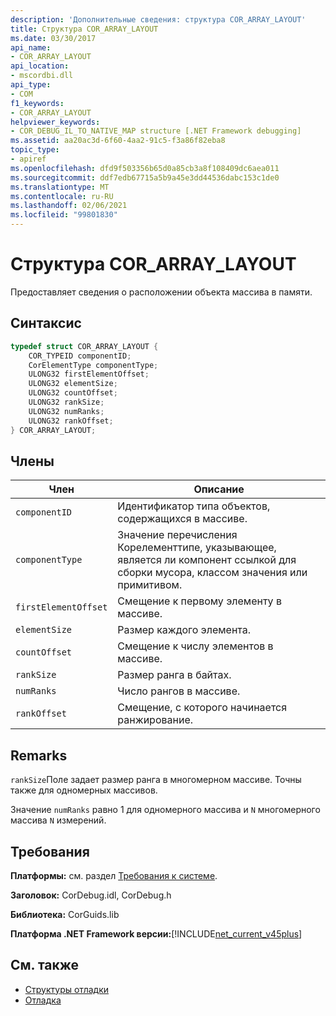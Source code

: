 ```yaml
---
description: 'Дополнительные сведения: структура COR_ARRAY_LAYOUT'
title: Структура COR_ARRAY_LAYOUT
ms.date: 03/30/2017
api_name:
- COR_ARRAY_LAYOUT
api_location:
- mscordbi.dll
api_type:
- COM
f1_keywords:
- COR_ARRAY_LAYOUT
helpviewer_keywords:
- COR_DEBUG_IL_TO_NATIVE_MAP structure [.NET Framework debugging]
ms.assetid: aa20ac3d-6f60-4aa2-91c5-f3a86f82eba8
topic_type:
- apiref
ms.openlocfilehash: dfd9f503356b65d0a85cb3a8f108409dc6aea011
ms.sourcegitcommit: ddf7edb67715a5b9a45e3dd44536dabc153c1de0
ms.translationtype: MT
ms.contentlocale: ru-RU
ms.lasthandoff: 02/06/2021
ms.locfileid: "99801830"
---
```

# <a name="cor_array_layout-structure"></a>Структура COR_ARRAY_LAYOUT

Предоставляет сведения о расположении объекта массива в памяти.  
  
## <a name="syntax"></a>Синтаксис  
  
```cpp  
typedef struct COR_ARRAY_LAYOUT {  
    COR_TYPEID componentID;  
    CorElementType componentType;  
    ULONG32 firstElementOffset;  
    ULONG32 elementSize;  
    ULONG32 countOffset;
    ULONG32 rankSize;
    ULONG32 numRanks;
    ULONG32 rankOffset;
} COR_ARRAY_LAYOUT;  
```  
  
## <a name="members"></a>Члены  
  
|Член|Описание|  
|------------|-----------------|  
|`componentID`|Идентификатор типа объектов, содержащихся в массиве.|  
|`componentType`|Значение перечисления Корелементтипе, указывающее, является ли компонент ссылкой для сборки мусора, классом значения или примитивом.|  
|`firstElementOffset`|Смещение к первому элементу в массиве.|  
|`elementSize`|Размер каждого элемента.|  
|`countOffset`|Смещение к числу элементов в массиве.|  
|`rankSize`|Размер ранга в байтах.|  
|`numRanks`|Число рангов в массиве.|  
|`rankOffset`|Смещение, с которого начинается ранжирование.|  
  
## <a name="remarks"></a>Remarks  

 `rankSize`Поле задает размер ранга в многомерном массиве. Точны также для одномерных массивов.  
  
 Значение `numRanks` равно 1 для одномерного массива и `N` многомерного массива `N` измерений.  
  
## <a name="requirements"></a>Требования  

 **Платформы:** см. раздел [Требования к системе](../../get-started/system-requirements.md).  
  
 **Заголовок:** CorDebug.idl, CorDebug.h  
  
 **Библиотека:** CorGuids.lib  
  
 **Платформа .NET Framework версии:**[!INCLUDE[net_current_v45plus](../../../../includes/net-current-v45plus-md.md)]  
  
## <a name="see-also"></a>См. также

- [Структуры отладки](debugging-structures.md)
- [Отладка](index.md)

